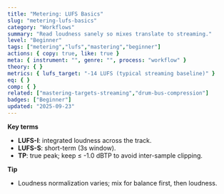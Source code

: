 ```yaml
---
title: "Metering: LUFS Basics"
slug: "metering-lufs-basics"
category: "Workflows"
summary: "Read loudness sanely so mixes translate to streaming."
level: "Beginner"
tags: ["metering","lufs","mastering","beginner"]
actions: { copy: true, like: true }
meta: { instrument: "", genre: "", process: "workflow" }
theory: { }
metrics: { lufs_target: "-14 LUFS (typical streaming baseline)" }
eq: { }
comp: { }
related: ["mastering-targets-streaming","drum-bus-compression"]
badges: ["Beginner"]
updated: "2025-09-23"
---
```

**Key terms**
- **LUFS-I**: integrated loudness across the track.
- **LUFS-S**: short-term (3s window).
- **TP**: true peak; keep ≤ -1.0 dBTP to avoid inter-sample clipping.

**Tip**
- Loudness normalization varies; mix for balance first, then loudness.
